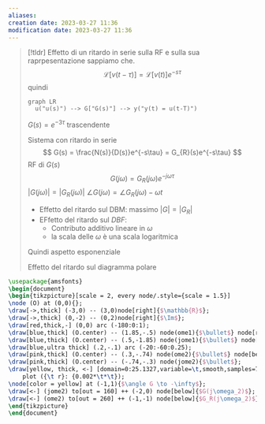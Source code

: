 ```yaml
---
aliases: 
creation date: 2023-03-27 11:36
modification date: 2023-03-27 11:36
---
```


>[!tldr] Effetto di un ritardo in serie sulla RF e sulla sua raprpesentazione
>sappiamo che.
> $$
> \mathcal{L}[v(t - \tau)] = \mathcal{L}[v(t)]e^{-s\tau}
>$$
>quindi
>
>```mermaid
>graph LR
>	u("u(s)") --> G["G(s)"] --> y("y(t) = u(t-T)")
>```
>$G(s) = e^{-3\tau}$ trascendente
>
>Sistema con ritardo in serie 
> $$ G(s) = \frac{N(s)}{D(s)}e^{-s\tau} = G_{R}(s)e^{-s\tau} $$
> RF di $G(s)$
> $$ G(j\omega) = G_{R}(j\omega)e^{-j\omega \tau} $$
> $|G(j\omega)| = |G_{R}(j\omega)|$
> $\angle G(j\omega) = \angle G_{R}(j\omega) - \omega t$
> 
> - Effetto del ritardo sul DBM: massimo $|G| = |G_{R}|$
> - EFfetto del ritardo sul $DBF$:
> 	- Contributo additivo lineare in $\omega$
> 	- la scala delle $\omega$ è una scala logaritmica
>
> Quindi aspetto esponenziale
> 
> Effetto del ritardo sul diagramma polare

```tikz
\usepackage{amsfonts}
\begin{document}
\begin{tikzpicture}[scale = 2, every node/.style={scale = 1.5}]
\node (O) at (0,0){};
\draw[->,thick] (-3,0) -- (3,0)node[right]{$\mathbb{R}$};
\draw[->,thick] (0,-2) -- (0,2)node[right]{$\Im$};
\draw[red,thick,-] (0,0) arc (-180:0:1);
\draw[blue,thick] (O.center) -- (1.85,-.5) node(ome1){$\bullet$} node[right]{$G_R(j\omega)$};
\draw[blue,thick] (O.center) -- (.5,-1.85) node(jome1){$\bullet$} node[below right]{$G(j\omega)$};
\draw[blue,ultra thick] (.2,-.1) arc (-20:-60:0.25);
\draw[pink,thick] (O.center) -- (.3,-.74) node(ome2){$\bullet$} node[below]{$\omega_2$};
\draw[pink,thick] (O.center) -- (-.74,-.3) node(jome2){$\bullet$};
\draw[yellow, thick, <-] [domain=0:25.1327,variable=\t,smooth,samples=75]
    plot ({\t r}: {0.002*\t*\t});
\node[color = yellow] at (-1,1){$\angle G \to -\infty$};
\draw[<-] (jome2) to[out = 160] ++ (-2,0) node[below]{$G(j\omega_2)$};
\draw[<-] (ome2) to[out = 260] ++ (-1,-1) node[below]{$G_R(j\omega_2)$};
\end{tikzpicture}
\end{document}
```



